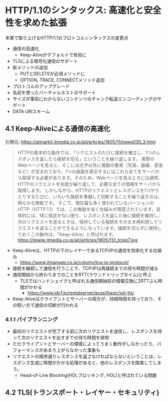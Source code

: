 # HTTP/1.1のシンタックス: 高速化と安全性を求めた拡張

本章で取り上げるHTTP/1.1のプロトコルシンタックスの変更点
- 通信の高速化
  - Keep-Aliveがデフォルトで有効に
- TLSによる暗号化通信のサポート
- 新メソッドの追加
  - PUTとDELETEが必須メソッドに
  - OPTION, TRACE, CONNECTメソッド追加
- プロトコルのアップグレード
- 名前を使ったバーチャルホストのサポート
- サイズが事前にわからないコンテンツのチャンク転送エンコーディングのサポート
- DATA URIスキーム

## 4.1 Keep-Aliveによる通信の高速化

引用元: https://atmarkit.itmedia.co.jp/ait/articles/1605/11/news030_3.html
> HTTPの基本的な動作では、「リクエストのたびに接続を確立し、1つのレスポンスを返したら接続を切る」ということを繰り返します。
実際のWebページを見ると、そこには文字以外に複数の要素（写真、画像、音楽など）が含まれており、1つの画面を表示するにはこれら全てをサーバから取得する必要があります。そのため、Webページを見るときには通常、HTTPのリクエストを何度か繰り返して、必要な全ての情報をサーバから取得します。
しかしながら、HTTPのリクエストとレスポンスを1つやりとりするたびに、いちいち接続を準備して切断することを繰り返すのは、明らかな無駄です。
そこで、現在最も多く使われているバージョンのHTTP（HTTP 1.1）では、この無駄を省く仕組みが用意されています。具体的には、特に指定がない限り、レスポンスを返した後に接続を維持し、次のリクエストを送るときは、保持している接続をそのまま再利用してリクエストを送ることができるようになっています。接続を切らずに保持しておくこの動作は、「Keep-Alive」と呼ばれます。
https://image.itmedia.co.jp/ait/articles/1605/11/l_tcpip7.jpg

- Keep-Aliveは、HTTPの下のレイヤーであるTCP/IPの通信を効率化する仕組み
  - https://www.itmanage.co.jp/column/tcp-ip-protocol/
- 接続を継続して通信を行うことで、TCP/IPは再接続までの待ち時間が減る
- 通信開始から終わりまでのことをRTT(ラウンドトリップタイム)と呼ぶ
  - TLSではハンドシェイクと呼ばれる通信開始前の情報交換に2RTTぶん時間がかかる
    - https://www.idcf.jp/rentalserver/aossl/basic/ssl-tls/
- Keep-Aliveはクライアントとサーバーの両方が、持続時間を持っており、その短い方で通信の切断が行われる

### 4.1.1 パイプランニング

- 最初のリクエストが完了する前に次のリクエストを送信し、レスポンスを待って次のリクエストを出すまでの待ち時間を排除
- ただクライアントとサーバーの環境によってうまく動作がしなかったり、パフォーマンスがあまり上がらなかった事象も
- リクエストの順序通りレスポンスを返さなければならないということは、レスポンス生成に時間がかかる処理があると、他のレスポンスを阻害してしまう。
  - Head-of-Line Blocking(HOLブロッキング, HOL)と呼ばれている問題

## 4.2 TLS(トランスポート・レイヤー・セキュリティ)
